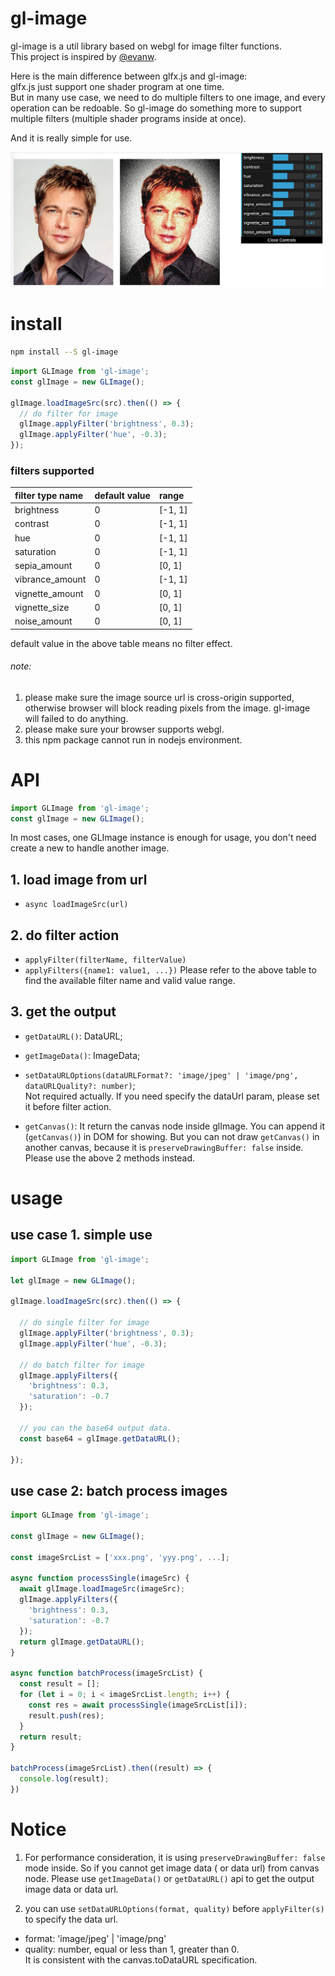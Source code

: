 # gl-image
gl-image is a util library based on webgl for image filter functions.   
This project is inspired by [@evanw](https://github.com/evanw/glfx.js).

Here is the main difference between glfx.js and gl-image:    
glfx.js just support one shader program at one time.    
But in many use case, we need to do multiple filters to one image, and every operation can be redoable.
So gl-image do something more to support multiple filters (multiple shader programs inside at once).

And it is really simple for use.

![demo1](https://raw.githubusercontent.com/wangmengHB/gl-image/master/demo/demo.jpg)

# install
```bash
npm install --S gl-image
```
```ts
import GLImage from 'gl-image';
const glImage = new GLImage();

glImage.loadImageSrc(src).then(() => {
  // do filter for image
  glImage.applyFilter('brightness', 0.3);
  glImage.applyFilter('hue', -0.3);
});
```
### filters supported 
| filter type name   | default value     | range       |
| :---------         | :-------          | :---------- |
| brightness         | 0                 | [-1, 1]     | 
| contrast          | 0                 | [-1, 1]     | 
| hue                | 0                 | [-1, 1]     | 
| saturation         | 0                 | [-1, 1]     | 
| sepia_amount       | 0                 | [0, 1]      | 
| vibrance_amount    | 0                 | [-1, 1]     | 
| vignette_amount    | 0                 | [0, 1]      | 
| vignette_size      | 0                 | [0, 1]      | 
| noise_amount      | 0                 | [0, 1]      | 


default value in the above table means no filter effect.

###### note: 
1. please make sure the image source url is cross-origin supported, otherwise browser will block reading pixels from the image. gl-image will failed to do anything.
2. please make sure your browser supports webgl. 
3. this npm package cannot run in nodejs environment.  


# API
```ts
import GLImage from 'gl-image';
const glImage = new GLImage();
```
In most cases, one GLImage instance is enough for usage, you don't need create a new to handle another image.   
## 1. load image from url
*  `async loadImageSrc(url)`  

## 2. do filter action
* `applyFilter(filterName, filterValue)`
* `applyFilters({name1: value1, ...})`
Please refer to the above table to find the available filter name and valid value range.  


## 3. get the output
* `getDataURL()`: DataURL; 
* `getImageData()`: ImageData;

*  `setDataURLOptions(dataURLFormat?: 'image/jpeg' | 'image/png', dataURLQuality?: number)`;    
Not required actually. If you need specify the dataUrl param, please set it before filter action.  

* `getCanvas()`: 
It return the canvas node inside glImage.
You can append it (`getCanvas()`) in DOM for showing.
But you can not draw `getCanvas()` in another canvas, 
because it is `preserveDrawingBuffer: false` inside.  Please use the above 2 methods instead. 


# usage

## use case 1. simple use
```ts
import GLImage from 'gl-image';

let glImage = new GLImage();

glImage.loadImageSrc(src).then(() => {

  // do single filter for image
  glImage.applyFilter('brightness', 0.3);
  glImage.applyFilter('hue', -0.3);

  // do batch filter for image
  glImage.applyFilters({
    'brightness': 0.3,
    'saturation': -0.7
  });

  // you can the base64 output data.
  const base64 = glImage.getDataURL();

});
```
## use case 2: batch process images
```ts
import GLImage from 'gl-image';

const glImage = new GLImage();

const imageSrcList = ['xxx.png', 'yyy.png', ...];

async function processSingle(imageSrc) {
  await glImage.loadImageSrc(imageSrc);
  glImage.applyFilters({
    'brightness': 0.3,
    'saturation': -0.7
  });
  return glImage.getDataURL();
}

async function batchProcess(imageSrcList) {
  const result = [];
  for (let i = 0; i < imageSrcList.length; i++) {
    const res = await processSingle(imageSrcList[i]);
    result.push(res);
  }
  return result;
}

batchProcess(imageSrcList).then((result) => {
  console.log(result);
})

```

# Notice  
1. For performance consideration, it is using `preserveDrawingBuffer: false` mode inside.
So if you cannot get image data ( or data url) from canvas node.
Please use `getImageData()` or `getDataURL()` api to get the output image data or data url.  

2. you can use `setDataURLOptions(format, quality)` before `applyFilter(s)` to specify the data url.
* format: 'image/jpeg' | 'image/png'    
* quality: number, equal or less than 1, greater than 0.    
It is consistent with the canvas.toDataURL specification.  

